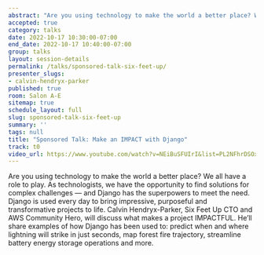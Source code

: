 ```yaml
---
abstract: "Are you using technology to make the world a better place? We all have a role to play. As technologists, we have the opportunity to find solutions for complex challenges — and Django has the superpowers to meet the need. Django is used every day to bring impressive, purposeful and transformative projects to life. Calvin Hendryx-Parker, Six Feet Up CTO and AWS Community Hero, will discuss what makes a project IMPACTFUL. He’ll share examples of how Django has been used to: predict when and where lightning will strike in just seconds, map forest fire trajectory, streamline battery energy storage operations and more. "
accepted: true
category: talks
date: 2022-10-17 10:30:00-07:00
end_date: 2022-10-17 10:40:00-07:00
group: talks
layout: session-details
permalink: /talks/sponsored-talk-six-feet-up/
presenter_slugs:
- calvin-hendryx-parker
published: true
room: Salon A-E
sitemap: true
schedule_layout: full
slug: sponsored-talk-six-feet-up
summary: ''
tags: null
title: "Sponsored Talk: Make an IMPACT with Django"
track: t0
video_url: https://www.youtube.com/watch?v=NEiBuSFUIrI&list=PL2NFhrDSOxgUoF-4F2MdAFvOK1wOrNdqB
---
```

Are you using technology to make the world a better place? We all have a role to play. As technologists, we have the opportunity to find solutions for complex challenges — and Django has the superpowers to meet the need. Django is used every day to bring impressive, purposeful and transformative projects to life. Calvin Hendryx-Parker, Six Feet Up CTO and AWS Community Hero, will discuss what makes a project IMPACTFUL. He’ll share examples of how Django has been used to: predict when and where lightning will strike in just seconds, map forest fire trajectory, streamline battery energy storage operations and more.
